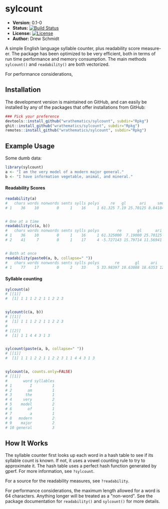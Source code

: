 # sylcount

* **Version:** 0.1-0
* **Status:** [![Build Status](https://travis-ci.org/wrathematics/sylcount.png)](https://travis-ci.org/wrathematics/sylcount)
* **License:** [![License](http://img.shields.io/badge/license-BSD%202--Clause-orange.svg?style=flat)](http://opensource.org/licenses/BSD-2-Clause)
* **Author:** Drew Schmidt



A simple English language syllable counter, plus readability score measure-er.  The package has been optimized to be very efficient, both in terms of run time performance and memory consumption.  The main methods `sylcount()` and `readability()` are both vectorized.

For performance considerations, 



## Installation

<!-- You can install the stable version from CRAN using the usual `install.packages()`:

```r
install.packages("sylcount")
``` -->

The development version is maintained on GitHub, and can easily be installed by any of the packages that offer installations from GitHub:

```r
### Pick your preference
devtools::install_github("wrathematics/sylcount", subdir="Rpkg")
ghit::install_github("wrathematics/sylcount", subdir="Rpkg")
remotes::install_github("wrathematics/sylcount", subdir="Rpkg")
```



## Example Usage

Some dumb data:

```r
library(sylcount)
a <- "I am the very model of a modern major general."
b <- "I have information vegetable, animal, and mineral."
```

#### Readability Scores

```r
readability(a)
#   chars words nonwords sents sylls polys     re   gl      ari     smog
# 1    36    10        0     1    16     1 61.325 7.19 25.70125 8.841846


# One at a time
readability(c(a, b))
#   chars words nonwords sents sylls polys        re       gl      ari      smog
# 1    36    10        0     1    16     1 61.325000  7.19000 25.70125  8.841846
# 2    41     7        0     1    17     4 -5.727143 15.79714 11.56941 14.554593


# Both at once
readability(paste0(a, b, collapse=" "))
#   chars words nonwords sents sylls polys       re       gl     ari     smog
# 1    77    17        0     2    33     5 33.98397 10.63088 18.6353 12.16174
```

#### Syllable counting

```r
sylcount(a)
# [[1]]
#  [1] 1 1 1 2 2 1 1 2 2 3


sylcount(c(a, b))
# [[1]]
#  [1] 1 1 1 2 2 1 1 2 2 3
# 
# [[2]]
#  [1] 1 1 4 4 3 1 3


sylcount(paste(a, b, collapse=" "))
# [[1]]
#  [1] 1 1 1 2 2 1 1 2 2 3 1 1 4 4 3 1 3


sylcount(a, counts.only=FALSE)
# [[1]]
#       word syllables
# 1        I         1
# 2       am         1
# 3      the         1
# 4     very         2
# 5    model         2
# 6       of         1
# 7        a         1
# 8   modern         2
# 9    major         2
# 10 general         3
```



## How It Works

The syllable counter first looks up each word in a hash table to see if its syllable count is known.  If not, it uses a vowel counting rule to try to approximate it.  The hash table uses a perfect hash function generated by gperf.  For more information, see `?sylcount`.

For a source for the readability measures, see `?readability`.

For performance considerations, the maximum length allowed for a word is 64 characters.  Anything longer will be treated as a "non-word".  See the package documentation for `readability()` and `sylcount()` for more details.
